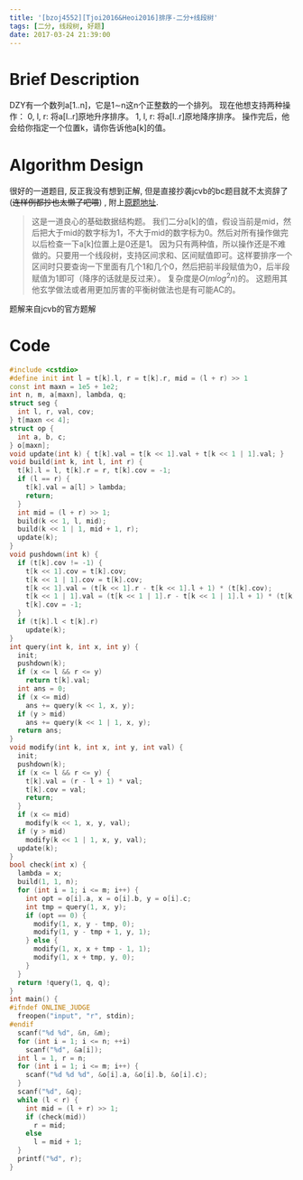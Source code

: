 ```yaml
---
title: '[bzoj4552][Tjoi2016&Heoi2016]排序-二分+线段树'
tags: [二分, 线段树, 好题]
date: 2017-03-24 21:39:00
---
```


# Brief Description
DZY有一个数列a[1..n]，它是1∼n这n个正整数的一个排列。
现在他想支持两种操作：
0, l, r: 将a[l..r]原地升序排序。
1, l, r: 将a[l..r]原地降序排序。
操作完后，他会给你指定一个位置k，请你告诉他a[k]的值。

# Algorithm Design
很好的一道题目, 反正我没有想到正解, 但是直接抄袭jcvb的bc题目就不太资辞了(~~连样例都抄也太懒了吧喂~~) , 附上[原题地址](http://acm.hdu.edu.cn/showproblem.php?pid=5649).
>这是一道良心的基础数据结构题。
>我们二分a[k]的值，假设当前是mid，然后把大于mid的数字标为1，不大于mid的数字标为0。然后对所有操作做完以后检查一下a[k]位置上是0还是1。
>因为只有两种值，所以操作还是不难做的。只要用一个线段树，支持区间求和、区间赋值即可。这样要排序一个区间时只要查询一下里面有几个1和几个0，然后把前半段赋值为0，后半段赋值为1即可（降序的话就是反过来）。
>复杂度是$O(mlog^2n)$的。
>这题用其他玄学做法或者用更加厉害的平衡树做法也是有可能AC的。

题解来自jcvb的官方题解
# Code
```cpp
#include <cstdio>
#define init int l = t[k].l, r = t[k].r, mid = (l + r) >> 1
const int maxn = 1e5 + 1e2;
int n, m, a[maxn], lambda, q;
struct seg {
  int l, r, val, cov;
} t[maxn << 4];
struct op {
  int a, b, c;
} o[maxn];
void update(int k) { t[k].val = t[k << 1].val + t[k << 1 | 1].val; }
void build(int k, int l, int r) {
  t[k].l = l, t[k].r = r, t[k].cov = -1;
  if (l == r) {
    t[k].val = a[l] > lambda;
    return;
  }
  int mid = (l + r) >> 1;
  build(k << 1, l, mid);
  build(k << 1 | 1, mid + 1, r);
  update(k);
}
void pushdown(int k) {
  if (t[k].cov != -1) {
    t[k << 1].cov = t[k].cov;
    t[k << 1 | 1].cov = t[k].cov;
    t[k << 1].val = (t[k << 1].r - t[k << 1].l + 1) * (t[k].cov);
    t[k << 1 | 1].val = (t[k << 1 | 1].r - t[k << 1 | 1].l + 1) * (t[k].cov);
    t[k].cov = -1;
  }
  if (t[k].l < t[k].r)
    update(k);
}
int query(int k, int x, int y) {
  init;
  pushdown(k);
  if (x <= l && r <= y)
    return t[k].val;
  int ans = 0;
  if (x <= mid)
    ans += query(k << 1, x, y);
  if (y > mid)
    ans += query(k << 1 | 1, x, y);
  return ans;
}
void modify(int k, int x, int y, int val) {
  init;
  pushdown(k);
  if (x <= l && r <= y) {
    t[k].val = (r - l + 1) * val;
    t[k].cov = val;
    return;
  }
  if (x <= mid)
    modify(k << 1, x, y, val);
  if (y > mid)
    modify(k << 1 | 1, x, y, val);
  update(k);
}
bool check(int x) {
  lambda = x;
  build(1, 1, n);
  for (int i = 1; i <= m; i++) {
    int opt = o[i].a, x = o[i].b, y = o[i].c;
    int tmp = query(1, x, y);
    if (opt == 0) {
      modify(1, x, y - tmp, 0);
      modify(1, y - tmp + 1, y, 1);
    } else {
      modify(1, x, x + tmp - 1, 1);
      modify(1, x + tmp, y, 0);
    }
  }
  return !query(1, q, q);
}
int main() {
#ifndef ONLINE_JUDGE
  freopen("input", "r", stdin);
#endif
  scanf("%d %d", &n, &m);
  for (int i = 1; i <= n; ++i)
    scanf("%d", &a[i]);
  int l = 1, r = n;
  for (int i = 1; i <= m; i++) {
    scanf("%d %d %d", &o[i].a, &o[i].b, &o[i].c);
  }
  scanf("%d", &q);
  while (l < r) {
    int mid = (l + r) >> 1;
    if (check(mid))
      r = mid;
    else
      l = mid + 1;
  }
  printf("%d", r);
}
```